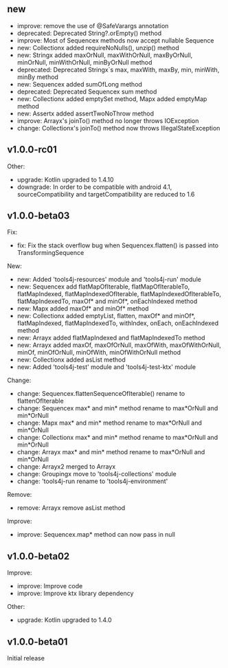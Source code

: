 ## new
* improve: remove the use of @SafeVarargs annotation
* deprecated: Deprecated String?.orEmpty() method
* improve: Most of Sequencex methods now accept nullable Sequence
* new: Collectionx added requireNoNulls(), unzip() method
* new: Stringx added maxOrNull, maxWithOrNull, maxByOrNull, minOrNull, minWithOrNull, minByOrNull method
* deprecated: Deprecated Stringx`s max, maxWith, maxBy, min, minWith, minBy method
* new: Sequencex added sumOfLong method
* deprecated: Deprecated Sequencex sum method
* new: Collectionx added emptySet method, Mapx added emptyMap method
* new: Assertx added assertTwoNoThrow method
* improve: Arrayx's joinTo() method no longer throws IOException
* change: Collectionx's joinTo() method now throws IllegalStateException


## v1.0.0-rc01

Other:
* upgrade: Kotlin upgraded to 1.4.10
* downgrade: In order to be compatible with android 4.1, sourceCompatibility and targetCompatibility are reduced to 1.6


## v1.0.0-beta03

Fix:
* fix: Fix the stack overflow bug when Sequencex.flatten() is passed into TransformingSequence

New: 
* new: Added 'tools4j-resources' module and 'tools4j-run' module
* new: Sequencex add flatMapOfIterable, flatMapOfIterableTo, flatMapIndexed, flatMapIndexedOfIterable, flatMapIndexedOfIterableTo, flatMapIndexedTo, maxOf\* and minOf\*, onEachIndexed method
* new: Mapx added maxOf\* and minOf\* method
* new: Collectionx added emptyList, flatten, maxOf\* and minOf\*, flatMapIndexed, flatMapIndexedTo, withIndex, onEach, onEachIndexed method
* new: Arrayx added flatMapIndexed and flatMapIndexedTo method
* new: Arrayx added maxOf, maxOfOrNull, maxOfWith, maxOfWithOrNull, minOf, minOfOrNull, minOfWith, minOfWithOrNull method
* new: Collectionx added asList method
* new: Added 'tools4j-test' module and 'tools4j-test-ktx' module

Change: 
* change: Sequencex.flattenSequenceOfIterable() rename to flattenOfIterable
* change: Sequencex max\* and min\* method rename to max\*OrNull and min\*OrNull
* change: Mapx max\* and min\* method rename to max\*OrNull and min\*OrNull
* change: Collectionx max\* and min\* method rename to max\*OrNull and min\*OrNull
* change: Arrayx max\* and min\* method rename to max\*OrNull and min\*OrNull
* change: Arrayx2 merged to Arrayx
* change: Groupingx move to 'tools4j-collections' module
* change: 'tools4j-run rename to 'tools4j-environment'

Remove:
* remove: Arrayx remove asList method

Improve:
* improve: Sequencex.map\* method can now pass in null

## v1.0.0-beta02

Improve:
* improve: Improve code
* improve: Improve ktx library dependency

Other:
* upgrade: Kotlin upgraded to 1.4.0

## v1.0.0-beta01
Initial release